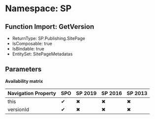# Namespace: SP

## Function Import: GetVersion

- ReturnType: SP.Publishing.SitePage
- IsComposable: true
- IsBindable: true
- EntitySet: SitePageMetadatas

## Parameters

**Availability matrix**

Navigation Property | SPO | SP 2019 | SP 2016 | SP 2013
----------|-----|---------|---------|--------
this | ✔ | ✖ | ✖ | ✖
versionId | ✔ | ✖ | ✖ | ✖
